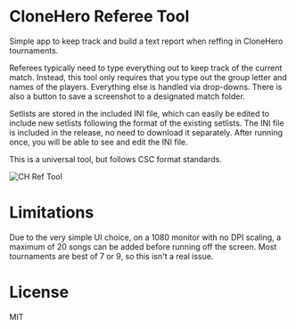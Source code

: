 # CloneHero Referee Tool
 Simple app to keep track and build a text report when reffing in CloneHero tournaments.

Referees typically need to type everything out to keep track of the current match. Instead, this tool only requires that you type out the group letter and names of the players. Everything else is handled via drop-downs. There is also a button to save a screenshot to a designated match folder.

Setlists are stored in the included INI file, which can easily be edited to include new setlists following the format of the existing setlists. The INI file is included in the release, no need to download it separately. After running once, you will be able to see and edit the INI file.

This is a universal tool, but follows CSC format standards.

![CH Ref Tool](https://i.imgur.com/N5WIoyo.png)

# Limitations
Due to the very simple UI choice, on a 1080 monitor with no DPI scaling, a maximum of 20 songs can be added before running off the screen. Most tournaments are best of 7 or 9, so this isn't a real issue.

# License
MIT
